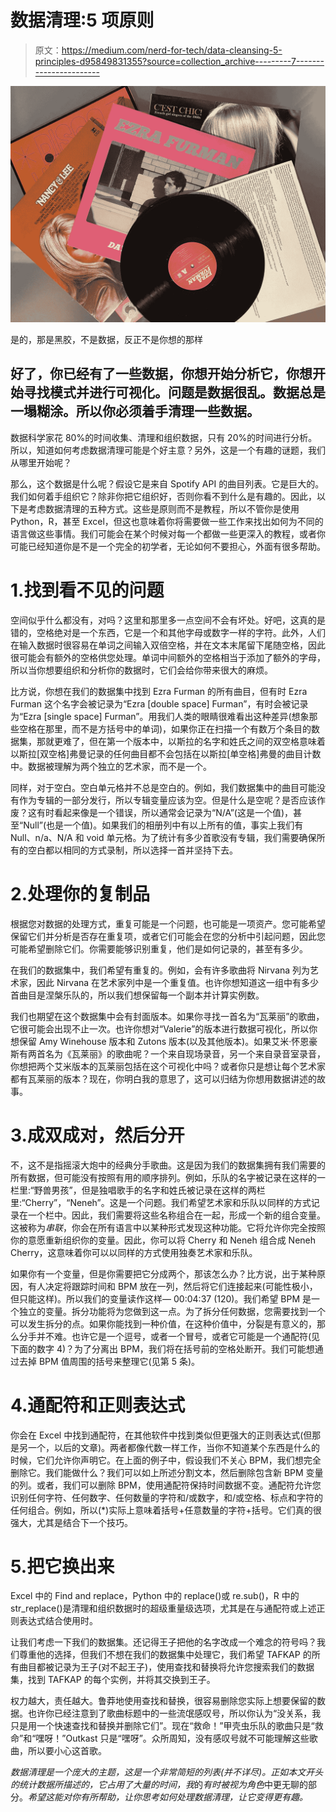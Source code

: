 # 数据清理:5 项原则

> 原文：<https://medium.com/nerd-for-tech/data-cleansing-5-principles-d95849831355?source=collection_archive---------7----------------------->

![](img/a58064388f8b9a3c4e9d0dfc38940173.png)

是的，那是黑胶，不是数据，反正不是你想的那样

## 好了，你已经有了一些数据，你想开始分析它，你想开始寻找模式并进行可视化。问题是数据很乱。数据总是一塌糊涂。所以你必须着手清理一些数据。

数据科学家花 80%的时间收集、清理和组织数据，只有 20%的时间进行分析。所以，知道如何考虑数据清理可能是个好主意？另外，这是一个有趣的谜题，我们从哪里开始呢？

那么，这个数据是什么呢？假设它是来自 Spotify API 的曲目列表。它是巨大的。我们如何着手组织它？除非你把它组织好，否则你看不到什么是有趣的。因此，以下是考虑数据清理的五种方式。这些是原则而不是教程，所以不管你是使用 Python，R，甚至 Excel，但这也意味着你将需要做一些工作来找出如何为不同的语言做这些事情。我们可能会在某个时候对每一个都做一些更深入的教程，或者你可能已经知道你是不是一个完全的初学者，无论如何不要担心，外面有很多帮助。

# 1.找到看不见的问题

空间似乎什么都没有，对吗？这里和那里多一点空间不会有坏处。好吧，这真的是错的，空格绝对是一个东西，它是一个和其他字母或数字一样的字符。此外，人们在输入数据时很容易在单词之间输入双倍空格，并在文本末尾留下尾随空格，因此很可能会有额外的空格供您处理。单词中间额外的空格相当于添加了额外的字母，所以当你想要组织和分析你的数据时，它们会给你带来很大的麻烦。

比方说，你想在我们的数据集中找到 Ezra Furman 的所有曲目，但有时 Ezra Furman 这个名字会被记录为“Ezra [double space] Furman”，有时会被记录为“Ezra [single space] Furman”。用我们人类的眼睛很难看出这种差异(想象那些空格在那里，而不是方括号中的单词)，如果你正在扫描一个有数万个条目的数据集，那就更难了，但在第一个版本中，以斯拉的名字和姓氏之间的双空格意味着以斯拉[双空格]弗曼记录的任何曲目都不会包括在以斯拉[单空格]弗曼的曲目计数中。数据被理解为两个独立的艺术家，而不是一个。

同样，对于空白。空白单元格并不总是空白的。例如，我们数据集中的曲目可能没有作为专辑的一部分发行，所以专辑变量应该为空。但是什么是空呢？是否应该作废？这有时看起来像是一个错误，所以通常会记录为“N/A”(这是一个值)，甚至“Null”(也是一个值)。如果我们的相册列中有以上所有的值，事实上我们有 Null、n/a、N/A 和 void 单元格。为了统计有多少首歌没有专辑，我们需要确保所有的空白都以相同的方式录制，所以选择一首并坚持下去。

# 2.处理你的复制品

根据您对数据的处理方式，重复可能是一个问题，也可能是一项资产。您可能希望保留它们并分析是否存在重复项，或者它们可能会在您的分析中引起问题，因此您可能希望删除它们。你需要能够识别重复，他们是如何记录的，甚至有多少。

在我们的数据集中，我们希望有重复的。例如，会有许多歌曲将 Nirvana 列为艺术家，因此 Nirvana 在艺术家列中是一个重复值。也许你想知道这一组中有多少首曲目是涅槃乐队的，所以我们想保留每一个副本并计算实例数。

我们也期望在这个数据集中会有封面版本。如果你寻找一首名为“瓦莱丽”的歌曲，它很可能会出现不止一次。也许你想对“Valerie”的版本进行数据可视化，所以你想保留 Amy Winehouse 版本和 Zutons 版本(以及其他版本)。如果艾米·怀恩豪斯有两首名为《瓦莱丽》的歌曲呢？一个来自现场录音，另一个来自录音室录音，你想把两个艾米版本的瓦莱丽包括在这个可视化中吗？或者你只是想让每个艺术家都有瓦莱丽的版本？现在，你明白我的意思了，这可以归结为你想用数据讲述的故事。

# 3.成双成对，然后分开

不，这不是指摇滚大炮中的经典分手歌曲。这是因为我们的数据集拥有我们需要的所有数据，但可能没有按照有用的顺序排列。例如，乐队的名字被记录在这样的一栏里:“野兽男孩”，但是独唱歌手的名字和姓氏被记录在这样的两栏里:“Cherry”，“Neneh”。这是一个问题。我们希望艺术家和乐队以同样的方式记录在一个栏中。因此，我们需要将这些名称组合在一起，形成一个新的组合变量。这被称为*串联*，你会在所有语言中以某种形式发现这种功能。它将允许你完全按照你的意愿重新组织你的变量。因此，你可以将 Cherry 和 Neneh 组合成 Neneh Cherry，这意味着你可以以同样的方式使用独奏艺术家和乐队。

如果你有一个变量，但是你需要把它分成两个，那该怎么办？比方说，出于某种原因，有人决定将跟踪时间和 BPM 放在一列，然后将它们连接起来(可能性极小，但只能这样)。所以我们的变量读作这样— 00:04:37 (120)。我们希望 BPM 是一个独立的变量。拆分功能将为您做到这一点。为了拆分任何数据，您需要找到一个可以发生拆分的点。如果你能找到一种价值，在这种价值中，分裂是有意义的，那么分手并不难。也许它是一个逗号，或者一个冒号，或者它可能是一个通配符(见下面的数字 4)？为了分离出 BPM，我们将在括号前的空格处断开。我们可能想通过去掉 BPM 值周围的括号来整理它(见第 5 条)。

# 4.通配符和正则表达式

你会在 Excel 中找到通配符，在其他软件中找到类似但更强大的正则表达式(但那是另一个，以后的文章)。两者都像代数一样工作，当你不知道某个东西是什么的时候，它们允许你声明它。在上面的例子中，假设我们不关心 BPM，我们想完全删除它。我们能做什么？我们可以如上所述分割文本，然后删除包含新 BPM 变量的列。或者，我们可以删除 BPM，使用通配符保持时间数据不变。通配符允许您识别任何字符、任何数字、任何数量的字符和/或数字，和/或空格、标点和字符的任何组合。例如，所以(*)实际上意味着括号+任意数量的字符+括号。它们真的很强大，尤其是结合下一个技巧。

# 5.把它换出来

Excel 中的 Find and replace，Python 中的 replace()或 re.sub()，R 中的 str_replace()是清理和组织数据时的超级重量级选项，尤其是在与通配符或上述正则表达式结合使用时。

让我们考虑一下我们的数据集。还记得王子把他的名字改成一个难念的符号吗？我们尊重他的选择，但我们不想在我们的数据集中处理它，我们希望 TAFKAP 的所有曲目都被记录为王子(对不起王子)，使用查找和替换将允许您搜索我们的数据集，找到 TAFKAP 的每个实例，并将其交换到王子。

权力越大，责任越大。鲁莽地使用查找和替换，很容易删除您实际上想要保留的数据。也许你已经注意到了歌曲标题中的一些流氓感叹号，所以你认为“没关系，我只是用一个快速查找和替换并删除它们”。现在“救命！”甲壳虫乐队的歌曲只是“救命”和“嘿呀！”Outkast 只是“嘿呀”。众所周知，没有感叹号就不可能理解这些歌曲，所以要小心这首歌。

*数据清理是一个庞大的主题，这是一个非常简短的列表(并不详尽)。正如本文开头的统计数据所描述的，它占用了大量的时间，我*的*有时被视为角色*中更无聊的部分。*希望这能对你有所帮助，让你思考如何处理数据清理，让它变得更有趣。*
